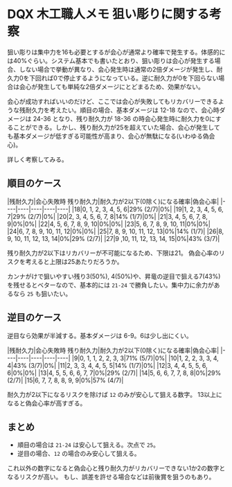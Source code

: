 # DQX 木工職人メモ 狙い彫りに関する考察

狙い彫りは集中力を16も必要とするが会心が通常より確率で発生する。体感的には40%ぐらい。システム基本でも書いたとおり、狙い彫りは会心が発生する場合、しない場合で挙動が異なり、会心発生時は通常の2倍ダメージが発生し、耐久力0を下回れば0で停止するようになっている。逆に耐久力が0を下回らない場合は会心が発生しても単純な2倍ダメージにとどまるため、効果がない。

会心が成功すればいいのだけど、ここでは会心が失敗してもリカバリーできるような残耐久力を考えたい。順目の場合、基本ダメージは 12-18 なので、会心時ダメージは 24-36 となり、残り耐久力が 18-36 の時会心発生時に耐久力を0にすることができる。しかし、残り耐久力が25を超えていた場合、会心が発生しても基本ダメージが低すぎる可能性が高まり、会心が無駄になる(いわゆる偽会心)。

詳しく考察してみる。

## 順目のケース

|残耐久力|会心失敗時 残り耐久力|耐久力が2以下(0除く)になる確率|偽会心率|
|----|----|----|----|----|
|18|0, 1, 2, 3, 4, 5, 6|29% (2/7)|0%|
|19|1, 2, 3, 4, 5, 6, 7|29% (2/7)|0%|
|20|2, 3, 4, 5, 6, 7, 8|14% (1/7)|0%|
|21|3, 4, 5, 6, 7, 8, 9|0%|0%|
|22|4, 5, 6, 7, 8, 9, 10|0%|0%|
|23|5, 6, 7, 8, 9, 10, 11|0%|0%|
|24|6, 7, 8, 9, 10, 11, 12|0%|0%|
|25|7, 8, 9, 10, 11, 12, 13|0%|14% (1/7)|
|26|8, 9, 10, 11, 12, 13, 14|0%|29% (2/7)|
|27|9 ,10, 11, 12, 13, 14, 15|0%|43% (3/7)|

残り耐久力が2以下はリカバリーが不可能になるため、下限は21。
偽会心率のリスクを考えると上限は25あたりだろうか。

カンナがけで狙いやすい残り3(50%), 4(50%)や、昇竜の逆目で狙える7(43%)を残せるとベターなので、基本的には `21-24` で勝負したい。集中力に余力があるなら `25` も狙いたい。

## 逆目のケース

逆目なら効果が半減する。基本ダメージは 6-9。6は少し出にくい。

|残耐久力|会心失敗時 残り耐久力|耐久力が2以下(0除く)になる確率|偽会心率|
|----|----|----|----|----|
|9|0, 1, 1, 2, 2, 3, 3|71% (5/7)|0%|
|10|1, 2, 2, 3, 3, 4, 4|43% (3/7)|0%|
|11|2, 3, 3, 4, 4, 5, 5|14% (1/7)|0%|
|12|3, 4, 4, 5, 5, 6, 6|0%|0%|
|13|4, 5, 5, 6, 6, 7, 7|0%|29% (2/7)|
|14|5, 6, 6, 7, 7, 8, 8|0%|29% (2/7)|
|15|6, 7, 7, 8, 8, 9, 9|0%|57% (4/7)|

耐久力が2以下になるリスクを除けば `12` のみが安心して狙える数字。
13以上になると偽会心率が高すぎる。

## まとめ

- 順目の場合は `21-24` は安心して狙える。次点で `25`。
- 逆目の場合、`12` の場合のみ安心して狙える。

これ以外の数字になると偽会心と残り耐久力がリカバリーできない1か2の数字となるリスクが高い。
もし、誤差を許せる場合などは前後賞を狙うのもあり。
